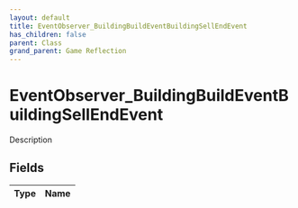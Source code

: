 ```yaml
---
layout: default
title: EventObserver_BuildingBuildEventBuildingSellEndEvent
has_children: false
parent: Class
grand_parent: Game Reflection
---
```

# EventObserver_BuildingBuildEventBuildingSellEndEvent
Description 

## Fields

| Type | Name |
|:----------|:--------------|


